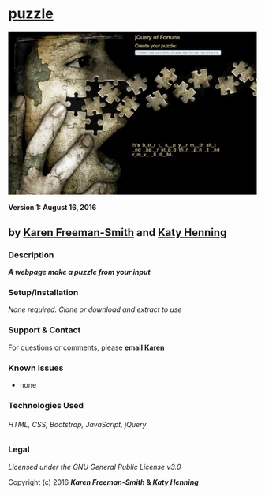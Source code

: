 # [puzzle](http://karenfreemansmith.github.io/puzzle)
![project screenshot](/img/screenshot.jpg)

__Version 1: August 16, 2016__
## by [Karen Freeman-Smith](https://karenfreemansmith.github.io) and [Katy Henning](https://katycodes.github.io/portfolio)

### Description
__*A webpage make a puzzle from your input*__


### Setup/Installation
*None required. Clone or download and extract to use*

### Support & Contact
For questions or comments, please __email [Karen](karenfreemansmith@gmail.com)__

### Known Issues
* none

### Technologies Used
###### HTML, CSS, Bootstrap, JavaScript, jQuery

### Legal
*Licensed under the GNU General Public License v3.0*

Copyright (c) 2016 **_Karen Freeman-Smith_ & _Katy Henning_**
